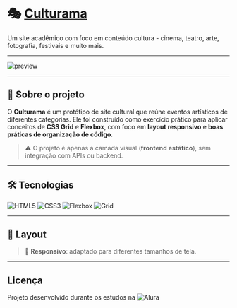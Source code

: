 # 🎭 [Culturama](grid-and-flexbox.vercel.app/)

Um site acadêmico com foco em conteúdo cultura - cinema, teatro, arte, fotografia, festivais e muito mais.

---

![preview](/grid-and-flexbox/blob/main/assets/GIF-Projeto-Grid-and-Flexbox.gif)

---

## 📌 Sobre o projeto

O **Culturama** é um protótipo de site cultural que reúne eventos artísticos de diferentes categorias.
Ele foi construído como exercício prático para aplicar conceitos de **CSS Grid** e **Flexbox**, com foco em **layout responsivo** e **boas práticas de organização de código**.

> ⚠️ O projeto é apenas a camada visual (**frontend estático**), sem integração com APIs ou backend.

---

## 🛠️ Tecnologias

![HTML5](https://img.shields.io/badge/HTML5-E34F26?style=for-the-badge&logo=html5&logoColor=fff)
![CSS3](https://img.shields.io/badge/CSS3-1572B6?style=for-the-badge&logo=css3&logoColor=fff)
![Flexbox](https://img.shields.io/badge/Flexbox-ff69b4?style=for-the-badge&logo=css3&logoColor=fff)
![Grid](https://img.shields.io/badge/Grid-8A2BE2?style=for-the-badge&logo=css3&logoColor=fff)

---

## 🎨 Layout

> 📱 **Responsivo**: adaptado para diferentes tamanhos de tela.

---

## Licença

Projeto desenvolvido durante os estudos na ![Alura](https://www.alura.com.br/)
